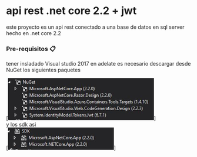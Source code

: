 # api rest .net core 2.2 + jwt 
este proyecto es un api rest conectado a una base de datos en sql server hecho en .net core 2.2

### Pre-requisitos 📋

tener insladado Visual studio 2017 en adelate 
es necesario descargar desde NuGet los siguientes paquetes


[![solarized dualmode](https://github.com/marlonportillo/apiteste/raw/master/assets/nuget.JPG)]
<br/>
y los sdk asi 
<br/>
[![solarized dualmode](https://github.com/marlonportillo/apiteste/raw/master/assets/sdk.JPG)]
